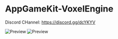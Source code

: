 # AppGameKit-VoxelEngine

Discord CHannel: https://discord.gg/dcYKYV

![Preview](https://repository-images.githubusercontent.com/285590680/8b9b9380-dbd4-11ea-9276-1373edee7755)
![Preview](https://repository-images.githubusercontent.com/285590680/4c087500-db0a-11ea-95ea-85009f98b3da)
 
